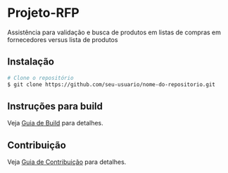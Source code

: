 # Projeto-RFP
Assistência para validação e busca de produtos em listas de compras em fornecedores versus lista de produtos

## Instalação
```bash
# Clone o repositório
$ git clone https://github.com/seu-usuario/nome-do-repositorio.git
```

## Instruções para build 
Veja [Guia de Build](BUILD.md) para detalhes.

## Contribuição
Veja [Guia de Contribuição](CONTRIBUTING.md) para detalhes.
